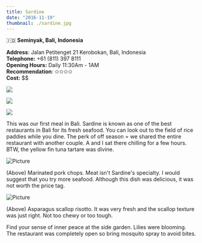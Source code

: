 ```yaml
---
title: Sardine
date: "2016-11-19"
thumbnail: ./sardine.jpg
---
```

🇮🇩 **Seminyak, Bali, Indonesia**

**Address**: Jalan Petitenget 21 Kerobokan, Bali, Indonesia  
**Telephone:** +61 (811) 397 8111   
**Opening Hours:** Daily 11:30Am - 1AM  
**Recommendation**: ✩✩✩✩  
**Cost:** $$

[![](https://hola-yolo.weebly.com/uploads/4/8/2/0/48209285/img-2122.jpg)](https://hola-yolo.weebly.com/uploads/4/8/2/0/48209285/img-2122_orig.jpg)

[![](https://hola-yolo.weebly.com/uploads/4/8/2/0/48209285/img-2123.jpg)](https://hola-yolo.weebly.com/uploads/4/8/2/0/48209285/img-2123_orig.jpg)

[![](https://hola-yolo.weebly.com/uploads/4/8/2/0/48209285/img-2124.jpg)](https://hola-yolo.weebly.com/uploads/4/8/2/0/48209285/img-2124_orig.jpg)

This was our first meal in Bali. Sardine is known as one of the best restaurants in Bali for its fresh seafood. You can look out to the field of rice paddies while you dine. The perk of off season = we shared the entire restaurant with another couple. A and I sat there chilling for a few hours. BTW, the yellow fin tuna tartare was divine.

![Picture](https://hola-yolo.weebly.com/uploads/4/8/2/0/48209285/img-2129_1.jpg)

(Above) Marinated pork chops. Meat isn't Sardine's specialty. I would suggest that you try more seafood. Although this dish was delicious, it was not worth the price tag.

![Picture](https://hola-yolo.weebly.com/uploads/4/8/2/0/48209285/img-2126_1.jpg)

(Above) Asparagus scallop risotto. It was very fresh and the scallop texture was just right. Not too chewy or too tough.

Find your sense of inner peace at the side garden. Lilies were blooming. The restaurant was completely open so bring mosquito spray to avoid bites.